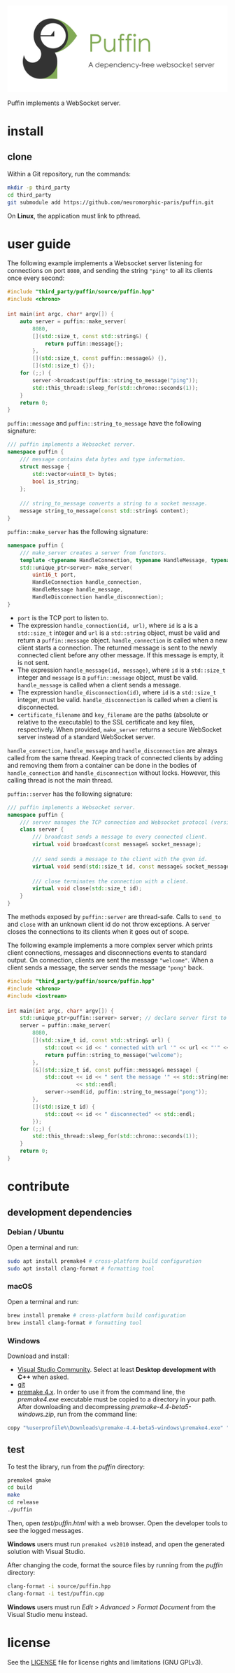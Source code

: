 ![puffin](banner.png "The Puffin banner")

Puffin implements a WebSocket server.

# install

## clone

Within a Git repository, run the commands:

```sh
mkdir -p third_party
cd third_party
git submodule add https://github.com/neuromorphic-paris/puffin.git
```

On __Linux__, the application must link to pthread.

# user guide

The following example implements a Websocket server listening for connections on port `8080`, and sending the string `"ping"` to all its clients once every second:
```cpp
#include "third_party/puffin/source/puffin.hpp"
#include <chrono>

int main(int argc, char* argv[]) {
    auto server = puffin::make_server(
        8080,
        [](std::size_t, const std::string&) {
            return puffin::message{};
        },
        [](std::size_t, const puffin::message&) {},
        [](std::size_t) {});
    for (;;) {
        server->broadcast(puffin::string_to_message("ping"));
        std::this_thread::sleep_for(std::chrono::seconds(1));
    }
    return 0;
}
```

`puffin::message` and `puffin::string_to_message` have the following signature:
```cpp
/// puffin implements a Websocket server.
namespace puffin {
    /// message contains data bytes and type information.
    struct message {
        std::vector<uint8_t> bytes;
        bool is_string;
    };

    /// string_to_message converts a string to a socket message.
    message string_to_message(const std::string& content);
}
```

`puffin::make_server` has the following signature:
```cpp
namespace puffin {
    /// make_server creates a server from functors.
    template <typename HandleConnection, typename HandleMessage, typename HandleDisconnections>
    std::unique_ptr<server> make_server(
        uint16_t port,
        HandleConnection handle_connection,
        HandleMessage handle_message,
        HandleDisconnection handle_disconnection);
}
```
- `port` is the TCP port to listen to.
- The expression `handle_connection(id, url)`, where `id` is a is a `std::size_t` integer and `url` is a `std::string` object, must be valid and return a `puffin::message` object. `handle_connection` is called when a new client starts a connection. The returned message is sent to the newly connected client before any other message. If this message is empty, it is not sent.
- The expression `handle_message(id, message)`, where `id` is a `std::size_t` integer and `message` is a `puffin::message` object, must be valid. `handle_message` is called when a client sends a message.
- The expression `handle_disconnection(id)`, where `id` is a `std::size_t` integer, must be valid. `handle_disconnection` is called when a client is disconnected.
- `certificate_filename` and `key_filename` are the paths (absolute or relative to the executable) to the SSL certificate and key files, respectively. When provided, `make_server` returns a secure WebSocket server instead of a standard WebSocket server.

`handle_connection`, `handle_message` and `handle_disconnection` are always called from the same thread. Keeping track of connected clients by adding and removing them from a container can be done in the bodies of `handle_connection` and `handle_disconnection` without locks. However, this calling thread is not the main thread.

`puffin::server` has the following signature:
```cpp
/// puffin implements a Websocket server.
namespace puffin {
    /// server manages the TCP connection and Websocket protocol (version 13).
    class server {
        /// broadcast sends a message to every connected client.
        virtual void broadcast(const message& socket_message);

        /// send sends a message to the client with the gven id.
        virtual void send(std::size_t id, const message& socket_message);

        /// close terminates the connection with a client.
        virtual void close(std::size_t id);
    }
}
```
The methods exposed by `puffin::server` are thread-safe. Calls to `send_to` and `close` with an unknown client id do not throw exceptions. A server closes the connections to its clients when it goes out of scope.

The following example implements a more complex server which prints client connections, messages and disconnections events to standard output. On connection, clients are sent the message `"welcome"`. When a client sends a message, the server sends the message `"pong"` back.
```cpp
#include "third_party/puffin/source/puffin.hpp"
#include <chrono>
#include <iostream>

int main(int argc, char* argv[]) {
    std::unique_ptr<puffin::server> server; // declare server first to use 'send' in a callback
    server = puffin::make_server(
        8080,
        [](std::size_t id, const std::string& url) {
            std::cout << id << " connected with url '" << url << "'" << std::endl;
            return puffin::string_to_message("welcome");
        },
        [&](std::size_t id, const puffin::message& message) {
            std::cout << id << " sent the message '" << std::string(message.bytes.begin(), message.bytes.end()) << "'"
                      << std::endl;
            server->send(id, puffin::string_to_message("pong"));
        },
        [](std::size_t id) {
            std::cout << id << " disconnected" << std::endl;
        });
    for (;;) {
        std::this_thread::sleep_for(std::chrono::seconds(1));
    }
    return 0;
}
```

# contribute

## development dependencies

### Debian / Ubuntu

Open a terminal and run:
```sh
sudo apt install premake4 # cross-platform build configuration
sudo apt install clang-format # formatting tool
```

### macOS

Open a terminal and run:
```sh
brew install premake # cross-platform build configuration
brew install clang-format # formatting tool
```

### Windows

Download and install:
- [Visual Studio Community](https://visualstudio.microsoft.com/vs/community/). Select at least __Desktop development with C++__ when asked.
- [git](https://git-scm.com)
- [premake 4.x](https://premake.github.io/download.html). In order to use it from the command line, the *premake4.exe* executable must be copied to a directory in your path. After downloading and decompressing *premake-4.4-beta5-windows.zip*, run from the command line:
```sh
copy "%userprofile%\Downloads\premake-4.4-beta5-windows\premake4.exe" "%userprofile%\AppData\Local\Microsoft\WindowsApps"
```

## test

To test the library, run from the *puffin* directory:
```sh
premake4 gmake
cd build
make
cd release
./puffin
```

Then, open *test/puffin.html* with a web browser. Open the developer tools to see the logged messages.

__Windows__ users must run `premake4 vs2010` instead, and open the generated solution with Visual Studio.

After changing the code, format the source files by running from the *puffin* directory:
```sh
clang-format -i source/puffin.hpp
clang-format -i test/puffin.cpp
```

__Windows__ users must run *Edit* > *Advanced* > *Format Document* from the Visual Studio menu instead.

# license

See the [LICENSE](LICENSE.txt) file for license rights and limitations (GNU GPLv3).
